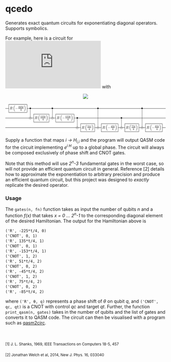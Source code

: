 # qcedo
Generates exact quantum circuits for exponentiating diagonal operators. Supports symbolics.

For example, here is a circuit for ![](https://latex.codecogs.com/gif.latex?e%5E%7B-i%20t%20%5Chat%7BH%7D%7D) with
<p align="center"> 
<img src="https://latex.codecogs.com/gif.latex?%5Chat%7BH%7D%3D%5Ctext%7Bdiag%7D%281%2C%202%2C%204%2C%208%2C%2016%2C%2032%2C%2064%2C%20128%29">
</p>

![circuit example](samples/example1.png)

Supply a function that maps *i → H<sub>i,i</sub>* and the program will output QASM code for the circuit implementing *e<sup>i H</sup>* up to a global phase. The circuit will always be composed exclusively of phase shift and CNOT gates.

Note that this method will use *2<sup>n</sup>-3* fundamental gates in the worst case, so will not provide an efficient quantum circuit in general. Reference [2] details how to approximate the exponentiation to arbitrary precision and produce an efficient quantum circuit, but this project was designed to *exactly* replicate the desired operator.

### Usage

The `gates(n, fn)` function takes as input the number of qubits *n* and a function *f(x)* that takes *x = 0 ... 2<sup>n</sup>-1* to the corresponding diagonal element of the desired Hamiltonian. The output for the Hamiltonian above is 
```
('R', -225*t/4, 0)
('CNOT', 0, 1)
('R', 135*t/4, 1)
('CNOT', 0, 1)
('R', -153*t/4, 1)
('CNOT', 1, 2)
('R', 51*t/4, 2)
('CNOT', 0, 2)
('R', -45*t/4, 2)
('CNOT', 1, 2)
('R', 75*t/4, 2)
('CNOT', 0, 2)
('R', -85*t/4, 2)
```
where `('R', θ, q)` represents a phase shift of *θ* on qubit *q*, and `('CNOT', qc, qt)` is a CNOT with control *qc* and target *qt*. Further, the function `print_qasm(n, gates)` takes in the number of qubits and the list of gates and converts it to QASM code. The circuit can then be visualised with a program such as [qasm2circ](https://www.media.mit.edu/quanta/qasm2circ/).

<br>

<sub>[1] J. L. Shanks, 1969, IEEE Transactions on Computers 18-5, 457</sub>

<sub>[2] Jonathan Welch et al, 2014, New J. Phys. 16, 033040</sub>

